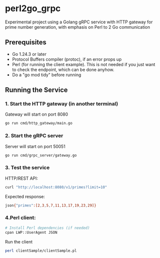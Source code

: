 # perl2go_grpc
Experimental project using a Golang gRPC service with HTTP gateway for prime number generation, with emphasis on Perl to 2 Go communication

## Prerequisites

* Go 1.24.3 or later
* Protocol Buffers compiler (protoc), if an error props up
* Perl (for running the client example). This is not needed if you just want to check the endpoint, which can be done anyhow.
* Do a "go mod tidy" before running

## Running the Service

### 1. Start the HTTP gateway (in another terminal)

Gateway will start on port 8080
```bash
go run cmd/http_gateway/main.go
```

### 2. Start the gRPC server
Server will start on port 50051
```bash
go run cmd/grpc_server/gateway.go
```

### 3. Test the service
HTTP/REST API:
```bash
curl "http://localhost:8080/v1/primes?limit=10"
```
Expected response:
```bash
json{"primes":[2,3,5,7,11,13,17,19,23,29]}
```

### 4.Perl client:
```bash
# Install Perl dependencies (if needed)
cpan LWP::UserAgent JSON
```
Run the client
```bash
perl clientSample/clientSample.pl
```
